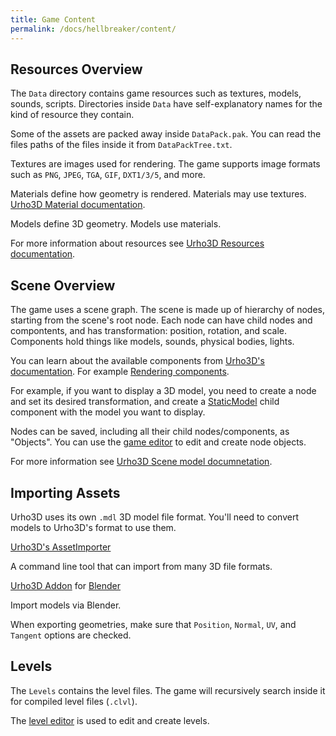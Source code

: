 ```yaml
---
title: Game Content
permalink: /docs/hellbreaker/content/
---
```



## Resources Overview

The `Data` directory contains game resources such as textures, models, sounds, scripts.
Directories inside `Data` have self-explanatory names for the kind of resource they contain.

Some of the assets are packed away inside `DataPack.pak`. You can read the files paths of the files inside it from `DataPackTree.txt`.

Textures are images used for rendering. The game supports image formats such as `PNG`, `JPEG`, `TGA`, `GIF`, `DXT1/3/5`, and more.

Materials define how geometry is rendered. Materials may use textures. [Urho3D Material documentation](https://urho3d.github.io/documentation/HEAD/_materials.html).

Models define 3D geometry. Models use materials.

For more information about resources see [Urho3D Resources documentation](https://urho3d.github.io/documentation/HEAD/_resources.html).


## Scene Overview

The game uses a scene graph. The scene is made up of hierarchy of nodes, starting from the scene's root node.
Each node can have child nodes and compontents, and has transformation: position, rotation, and scale.
Components hold things like models, sounds, physical bodies, lights.

You can learn about the available components from [Urho3D's documentation](https://urho3d.github.io/documentation/HEAD/index.html). For example [Rendering components](https://urho3d.github.io/documentation/HEAD/_rendering.html#Rendering_Drawable).

For example, if you want to display a 3D model, you need to create a node and set its desired transformation, and create a [StaticModel](https://urho3d.github.io/documentation/HEAD/class_urho3_d_1_1_static_model.html) child component with the model you want to display.

Nodes can be saved, including all their child nodes/components, as "Objects". You can use the [game editor]({{site.baseurl}}/docs/hellbreaker/game-editor) to edit and create node objects.

For more information see [Urho3D Scene model documnetation](https://urho3d.github.io/documentation/HEAD/_scene_model.html).


## Importing Assets

Urho3D uses its own `.mdl` 3D model file format. You'll need to convert models to Urho3D's format to use them.

[Urho3D's AssetImporter](https://urho3d.github.io/documentation/HEAD/_tools.html#Tools_AssetImporter)

A command line tool that can import from many 3D file formats.

[Urho3D Addon](https://github.com/reattiva/Urho3D-Blender) for [Blender](https://www.blender.org/)

Import models via Blender.

When exporting geometries, make sure that `Position`, `Normal`, `UV`, and `Tangent` options are checked.


## Levels

The `Levels` contains the level files. The game will recursively search inside it for compiled level files (`.clvl`).

The [level editor]({{site.baseurl}}/docs/level-editor) is used to edit and create levels.